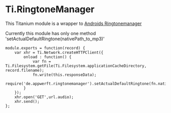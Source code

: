 Ti.RingtoneManager
==================

This Titanium module is a wrapper to [Androids Ringtonemanager](http://developer.android.com/reference/android/media/RingtoneManager.html)

Currently this module has only one method 'setActualDefaultRingtone(nativePath_to_mp3)'

<uses-permission android:name="android.permission.WRITE_SETTINGS" ></uses-permission>
<uses-permission android:name="android.permission.CHANGE_CONFIGURATION" ></uses-permission>
<uses-permission android:name="android.permission.MODIFY_AUDIO_SETTINGS" ></uses-permission>

~~~
module.exports = function(record) {
    var xhr = Ti.Network.createHTTPClient({
        onload : function() {
            var fn = Ti.Filesystem.getFile(Ti.Filesystem.applicationCacheDirectory, record.filename);
            fn.write(this.responseData);
            require('de.appwerft.ringtonemanager').setActualDefaultRingtone(fn.nativePath);
        }
    });
    xhr.open('GET',url.audio);
    xhr.send();
};

~~~


